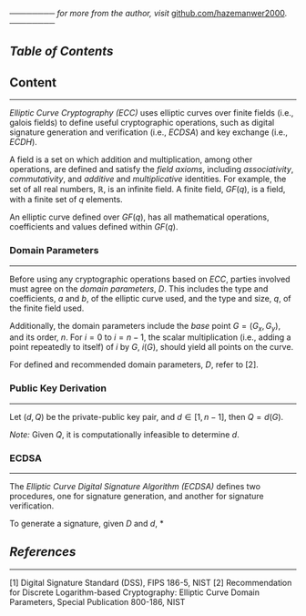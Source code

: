 ──────── *for more from the author, visit* [github.com/hazemanwer2000](https://github.com/hazemanwer2000). ────────
## *Table of Contents*
## Content
---
*Elliptic Curve Cryptography (ECC)* uses elliptic curves over finite fields (i.e., galois fields) to define useful cryptographic operations, such as digital signature generation and verification (i.e., *ECDSA*) and key exchange (i.e., *ECDH*).

A field is a set on which addition and multiplication, among other operations, are defined and satisfy the *field axioms*, including *associativity*, *commutativity*, and *additive* and *multiplicative* identities. For example, the set of all real numbers, $\mathbb{R}$, is an infinite field. A finite field, $GF(q)$, is a field, with a finite set of $q$ elements.

An elliptic curve defined over $GF(q)$, has all mathematical operations, coefficients and values defined within $GF(q)$.
### Domain Parameters
---
Before using any cryptographic operations based on *ECC*, parties involved must agree on the *domain parameters*, $D$. This includes the type and coefficients, $a$ and $b$, of the elliptic curve used, and the type and size, $q$, of the finite field used.

Additionally, the domain parameters include the *base* point $G=(G_x, G_y)$, and its order, $n$. For $i=0$ to $i = n - 1$, the scalar multiplication (i.e., adding a point repeatedly to itself) of $i$ by $G$, $i(G)$, should yield all points on the curve.

For defined and recommended domain parameters, $D$, refer to [2].
### Public Key Derivation
---
Let $(d, Q)$ be the private-public key pair, and $d \in [1, n-1]$, then $Q = d(G)$.

*Note:* Given $Q$, it is computationally infeasible to determine $d$. 
### ECDSA
---
The *Elliptic Curve Digital Signature Algorithm (ECDSA)* defines two procedures, one for signature generation, and another for signature verification.

To generate a signature, given $D$ and $d$,
* 
## *References*
---
[1] Digital Signature Standard (DSS), FIPS 186-5, NIST
[2] Recommendation for Discrete Logarithm-based Cryptography: Elliptic Curve Domain Parameters, Special Publication 800-186, NIST